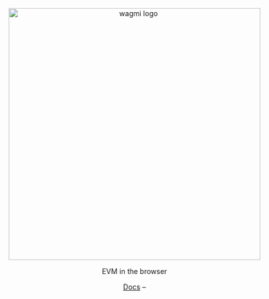 <p align="center">
  <picture>
    <source media="(prefers-color-scheme: dark)" srcset="https://user-images.githubusercontent.com/35039927/218812217-92f0f784-cb85-43b9-9ca6-e2b9effd9eb2.png">
    <img alt="wagmi logo" src="https://user-images.githubusercontent.com/35039927/218812217-92f0f784-cb85-43b9-9ca6-e2b9effd9eb2.png" width="auto" height="500">
  </picture>
</p>

<p align="center">
  EVM in the browser
<p>

<div align="center">
  <a href="https://github.com/evmts/ethereumjs-monorepo">Docs</a> –
</div>
